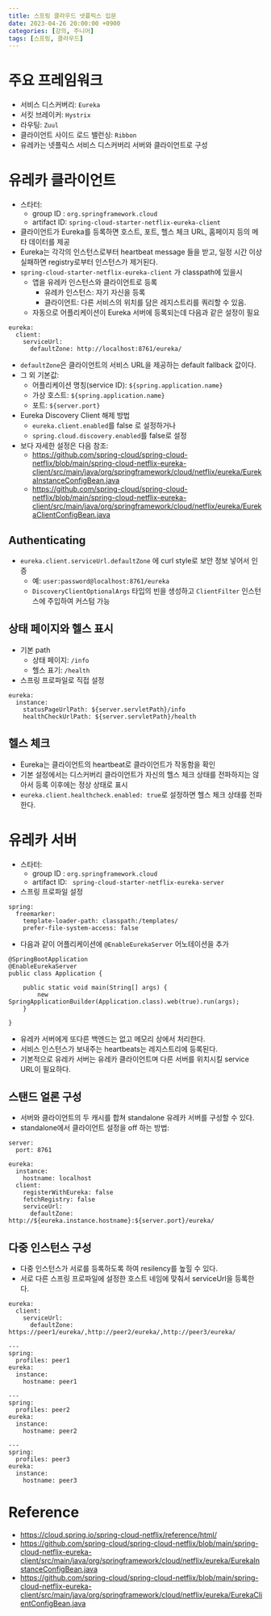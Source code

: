```yaml
---
title: 스프링 클라우드 넷플릭스 입문
date: 2023-04-26 20:00:00 +0900
categories: [강의, 주니어]
tags: [스프링, 클라우드]
---
```


# 주요 프레임워크 
* 서비스 디스커버리: `Eureka`
* 서킷 브레이커: `Hystrix`
* 라우팅: `Zuul`
* 클라이언트 사이드 로드 밸런싱: `Ribbon`
* 유레카는 넷플릭스 서비스 디스커버리 서버와 클라이언트로 구성

# 유레카 클라이언트
* 스타터:
  * group ID : `org.springframework.cloud`
  * artifact ID: `spring-cloud-starter-netflix-eureka-client`
* 클라이언트가 Eureka를 등록하면 호스트, 포트, 헬스 체크 URL, 홈페이지 등의 메타 데이터를 제공
* Eureka는 각각의 인스턴스로부터 heartbeat message 들을 받고, 일정 시간 이상 실패하면 registry로부터 인스턴스가 제거된다.
* `spring-cloud-starter-netflix-eureka-client` 가 classpath에 있을시 
  * 앱을 유레카 인스턴스와 클라이언트로 등록
    * 유레카 인스턴스: 자기 자신을 등록
    * 클라이언트: 다른 서비스의 위치를 담은 레지스트리를 쿼리할 수 있음.
  * 자동으로 어플리케이션이 Eureka 서버에 등록되는데 다음과 같은 설정이 필요
```
eureka:
  client:
    serviceUrl:
      defaultZone: http://localhost:8761/eureka/
```
* `defaultZone`은 클라이언트의 서비스 URL을 제공하는 default fallback 값이다.
* 그 외 기본값:
  * 어플리케이션 명칭(service ID): `${spring.application.name}`
  * 가상 호스트: `${spring.application.name}`
  * 포트: `${server.port}`
* Eureka Discovery Client 해제 방법
  * `eureka.client.enabled`를 false 로 설정하거나
  * `spring.cloud.discovery.enabled`를 false로 설정
* 보다 자세한 설정은 다음 참조:
  * https://github.com/spring-cloud/spring-cloud-netflix/blob/main/spring-cloud-netflix-eureka-client/src/main/java/org/springframework/cloud/netflix/eureka/EurekaInstanceConfigBean.java
  * https://github.com/spring-cloud/spring-cloud-netflix/blob/main/spring-cloud-netflix-eureka-client/src/main/java/org/springframework/cloud/netflix/eureka/EurekaClientConfigBean.java

## Authenticating
* `eureka.client.serviceUrl.defaultZone` 에 curl style로 보안 정보 넣어서 인증
  * 예: `user:password@localhost:8761/eureka`
  * `DiscoveryClientOptionalArgs` 타입의 빈을 생성하고 `ClientFilter` 인스턴스에 주입하여 커스텀 가능

## 상태 페이지와 헬스 표시
* 기본 path
  * 상태 페이지: `/info`
  * 헬스 표기: `/health`
* 스프링 프로파일로 직접 설정
```
eureka:
  instance:
    statusPageUrlPath: ${server.servletPath}/info
    healthCheckUrlPath: ${server.servletPath}/health
```

## 헬스 체크
* Eureka는 클라이언트의 heartbeat로 클라이언트가 작동함을 확인
* 기본 설정에서는 디스커버리 클라이언트가 자신의 헬스 체크 상태를 전파하지는 않아서 등록 이후에는 정상 상태로 표시
* `eureka.client.healthcheck.enabled: true`로 설정하면 헬스 체크 상태를 전파한다.

# 유레카 서버
* 스타터:
  * group ID : `org.springframework.cloud`
  * artifact ID: ` spring-cloud-starter-netflix-eureka-server`
* 스프링 프로파일 설정
```
spring:
  freemarker:
    template-loader-path: classpath:/templates/
    prefer-file-system-access: false
```
* 다음과 같이 어플리케이션에 `@EnableEurekaServer` 어노테이션을 추가
```
@SpringBootApplication
@EnableEurekaServer
public class Application {

    public static void main(String[] args) {
        new SpringApplicationBuilder(Application.class).web(true).run(args);
    }

}
```
* 유레카 서버에게 또다른 백엔드는 없고 메모리 상에서 처리한다.
* 서비스 인스턴스가 보내주는 heartbeats는 레지스트리에 등록된다.
* 기본적으로 유레카 서버는 유레카 클라이언트며 다른 서버를 위치시킬 service URL이 필요하다.

## 스탠드 얼론 구성
* 서버와 클라이언트의 두 캐시를 합쳐 standalone 유레카 서버를 구성할 수 있다.
* standalone에서 클라이언트 설정을 off 하는 방법:
```
server:
  port: 8761

eureka:
  instance:
    hostname: localhost
  client:
    registerWithEureka: false
    fetchRegistry: false
    serviceUrl:
      defaultZone: http://${eureka.instance.hostname}:${server.port}/eureka/
```

## 다중 인스턴스 구성
* 다중 인스턴스가 서로를 등록하도록 하여 resilency를 높힐 수 있다.
* 서로 다른 스프링 프로파일에 설정한 호스트 네임에 맞춰서 serviceUrl을 등록한다. 

```
eureka:
  client:
    serviceUrl:
      defaultZone: https://peer1/eureka/,http://peer2/eureka/,http://peer3/eureka/

---
spring:
  profiles: peer1
eureka:
  instance:
    hostname: peer1

---
spring:
  profiles: peer2
eureka:
  instance:
    hostname: peer2

---
spring:
  profiles: peer3
eureka:
  instance:
    hostname: peer3
```

# Reference
* https://cloud.spring.io/spring-cloud-netflix/reference/html/
* https://github.com/spring-cloud/spring-cloud-netflix/blob/main/spring-cloud-netflix-eureka-client/src/main/java/org/springframework/cloud/netflix/eureka/EurekaInstanceConfigBean.java
* https://github.com/spring-cloud/spring-cloud-netflix/blob/main/spring-cloud-netflix-eureka-client/src/main/java/org/springframework/cloud/netflix/eureka/EurekaClientConfigBean.java
